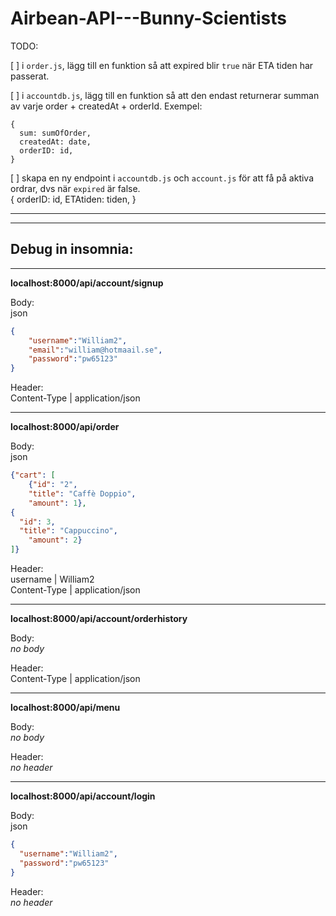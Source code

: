 # Airbean-API---Bunny-Scientists


TODO: 

[ ] i `order.js`, lägg till en funktion så att expired blir `true` när ETA tiden har passerat.

[ ] i `accountdb.js`, lägg till en funktion så att den endast returnerar summan av varje order +  createdAt + orderId. Exempel:      
```
{
  sum: sumOfOrder,
  createdAt: date,
  orderID: id,
}
```

[ ] skapa en ny endpoint i `accountdb.js` och `account.js` för att få på aktiva ordrar, dvs när `expired` är false.    
{
  orderID: id,
  ETAtiden: tiden,
}

---
---

## Debug in insomnia:

---
**localhost:8000/api/account/signup**

Body:    
json       
```json
{
    "username":"William2",
    "email":"william@hotmaail.se",
    "password":"pw65123"
}
```

Header:   
Content-Type | application/json

---
**localhost:8000/api/order**

Body:     
json        
```json
{"cart": [
    {"id": "2",
    "title": "Caffè Doppio",
    "amount": 1},
{
  "id": 3,
  "title": "Cappuccino",
    "amount": 2}
]}
```

Header:      
username | William2     
Content-Type | application/json

---
**localhost:8000/api/account/orderhistory**

Body:         
*no body*

Header:   
Content-Type | application/json

---
**localhost:8000/api/menu**

Body:       
*no body*

Header:        
*no header*

---
**localhost:8000/api/account/login**

Body:       
json                 
```json
{
  "username":"William2",
  "password":"pw65123"
}
```

Header:        
*no header*